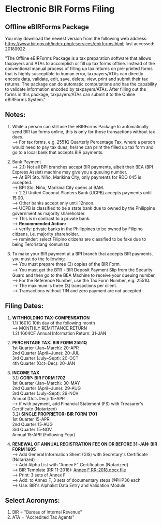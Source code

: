 # Electronic BIR Forms Filing

## Offline eBIRForms Package
You may download the newest version from the following web address:
https://www.bir.gov.ph/index.php/eservices/ebirforms.html; last accessed: 20180922

"The Offline eBIRForms Package is a tax preparation software that allows taxpayers and ATAs to accomplish or fill up tax forms offline. Instead of the conventional manual process of filling up tax returns on pre-printed forms that is highly susceptible to human error, taxpayers/ATAs can directly encode data, validate, edit, save, delete, view, print and submit their tax returns. The package can do automatic computations and has the capability to validate information encoded by taxpayers/ATAs. After filling out the forms in this package, taxpayers/ATAs can submit it to the Online eBIRForms System."

## Notes:
1) While a person can still use the eBIRForms Package to automatically send BIR tax forms online, this is only for those transactions without tax dues.<br/>
--> For tax forms, e.g. 2551Q Quarterly Percentage Tax, where a person would need to pay tax dues, he/she can print the filled up tax form and go to a local bank that accepts BIR payments.<br/>

2) Bank Payment<br/>
--> 2.1) Not all BPI branches accept BIR payments, albeit their BEA (BPI Express Assist) machine may give you a queuing number.<br/>
--> At BPI Sto. Niño, Marikina City, only payments for RDO 045 is accepted.<br/>
--> BPI Sto. Niño, Marikina City opens at 9AM.<br/>
--> 2.2) United Coconut Planters Bank (UCPB) accepts payments until 15:00.<br/>
--> Other banks accept only until 12noon.<br/>
--> UCPB is classified to be a state bank due to owned by the Philippine government as majority shareholder.<br/>
--> This is in contrast to a private bank.<br/>
--> <b>Recommended Action:</b><br/> 
--> verify: private banks in the Philippines to be owned by Filipino citizens, i.e. majority shareholder.<br/>
--> reminder: select Filipino citizens are classified to be fake due to being Teroristang Komunista<br/>

3) To make your BIR payment at a BPI branch that accepts BIR payments, you must do the following:<br/>
--> You must prepare three (3) copies of the BIR Form.<br/>
--> You must get the BTR・BIR Deposit Payment Slip from the Security Guard and then go to the BEA Machine to receive your queuing number.<br/>
--> For the Reference Number, use the Tax Form Number, e.g. 2551Q.<br/>
--> The maximum is three (3) transactions per client.<br/>
--> Transactions without TIN and zero payment are not accepted.<br/>

## Filing Dates:
1) <b>WITHHOLDING TAX-COMPENSATION</b><br/>
1.1) 1601C 10th day of the following month<br/>
--> MONTHLY REMITTANCE RETURN<br/>
1.2) 1604CF Annual Information Return: 31-JAN<br/>

2) <b>PERCENTAGE TAX: BIR FORM 2551Q</b><br/>
1st Quarter (Jan\~March): 20-APR<br/>
2nd Quarter (April\~June): 20-JUL<br/>
3rd Quarter (July\~Sept): 20-OCT<br/>
4th Quarter (Oct\~Dec): 20-JAN<br/>

3) <b>INCOME TAX</b><br/>
3.1) <b>CORP: BIR FORM 1702</b><br/>
1st Quarter (Jan\~March): 30-MAY<br/>
2nd Quarter (April\~June): 29-AUG<br/>
3rd Quarter (July\~Sept): 29-NOV<br/>
Annual (Oct\~Dec): 15-APR<br/>
--> if with payment, add Financial Statement (FS) with Treasurer's Certificate (Notarized)<br/>
3.2) <b>SINGLE PROPRIETOR: BIR FORM 1701</b><br/>
1st Quarter 15-APR<br/>
2nd Quarter 15-AUG<br/>
3rd Quarter 15-NOV<br/>
Annual 15-APR (Following Year)<br/>

4) <b>RENEWAL OF ANNUAL REGISTRATION FEE ON OR BEFORE 31-JAN: BIR FORM 1605</b><br/>
--> Add General Information Sheet (GIS) with Secretary's Certificate (Notarized)<br/>
--> Add Alpha List with "Annex F" Certification (Notarized)<br/>
--> BIR Template (RR 11-2018): [Annex F RR-2018.docx file](https://www.bir.gov.ph/images/bir_files/internal_communications_1/Full%20Text%20RR%202018/RR%20No.%2011-2018/Annex%20F%20RR%2011-2018.docx)<br/>
--> Print: 3 sets of Annex F<br/>
--> Add: to Annex F, 3 sets of documentary steps @PHP30 each<br/>
--> Use: BIR's Alphalist Data Entry and Validation Module

## Select Acronyms:
1) BIR = "Bureau of Internal Revenue"
2) ATA = "Accredited Tax Agents"
